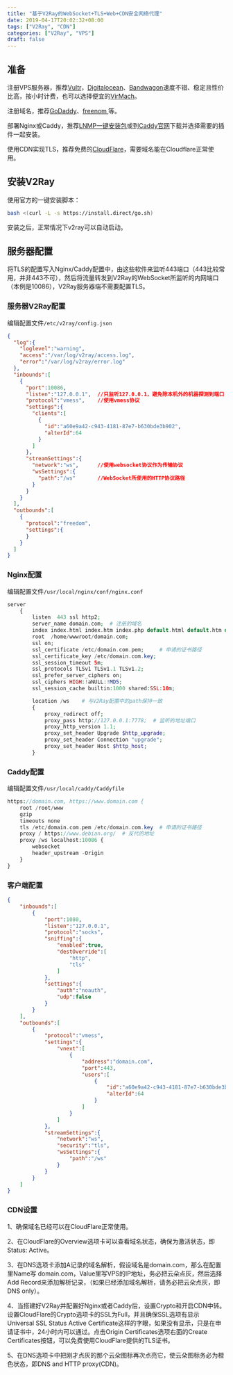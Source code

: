 ```yaml
---
title: "基于V2Ray的WebSocket+TLS+Web+CDN安全网络代理"
date: 2019-04-17T20:02:32+08:00
tags: ["V2Ray", "CDN"]
categories: ["V2Ray", "VPS"]
draft: false
---
```


## 准备

注册VPS服务器，推荐[Vultr](https://www.vultr.com/pricing/)，[Digitalocean](https://www.digitalocean.com/pricing/)、[Bandwagon](https://bwh88.net/index.php)速度不错、稳定且性价比高，按小时计费，也可以选择便宜的[VirMach](https://billing.virmach.com/cart.php?gid=18)。

注册域名，推荐[GoDaddy](https://www.godaddy.com/)、[freenom ](https://www.freenom.com/)等。

部署Nginx或Caddy，推荐[LNMP一键安装包](https://lnmp.org/install.html)或到[Caddy官网](https://caddyserver.com/download)下载并选择需要的插件一起安装。

使用CDN实现TLS，推荐免费的[CloudFlare](https://www.cloudflare.com/)，需要域名能在Cloudflare正常使用。

## 安装V2Ray

使用官方的一键安装脚本：

```bash
bash <(curl -L -s https://install.direct/go.sh)
```
安装之后，正常情况下v2ray可以自动启动。

## 服务器配置

将TLS的配置写入Nginx/Caddy配置中，由这些软件来监听443端口（443比较常用，并非443不可），然后将流量转发到V2Ray的WebSocket所监听的内网端口（本例是10086），V2Ray服务器端不需要配置TLS。

### 服务器V2Ray配置

编辑配置文件`/etc/v2ray/config.json`

```json
{
  "log":{
    "loglevel":"warning",
    "access":"/var/log/v2ray/access.log",
    "error":"/var/log/v2ray/error.log"
  },
  "inbounds":[
    {
      "port":10086,
      "listen":"127.0.0.1",  //只监听127.0.0.1，避免除本机外的机器探测到端口
      "protocol":"vmess",    //使用vmess协议
      "settings":{
        "clients":[
          {
            "id":"a60e9a42-c943-4181-87e7-b630bde3b902",
            "alterId":64
          }
        ]
      },
      "streamSettings":{
        "network":"ws",      //使用websocket协议作为传输协议
        "wsSettings":{
          "path":"/ws"       //WebSocket所使用的HTTP协议路径
        }
      }
    }
  ],
  "outbounds":[
    {
      "protocol":"freedom",
      "settings":{
      }
    }
  ]
}
```

### Nginx配置

编辑配置文件`/usr/local/nginx/conf/nginx.conf`

```php
server
    {
        listen  443 ssl http2;
        server_name domain.com;  # 注册的域名
        index index.html index.htm index.php default.html default.htm default.php;
        root  /home/wwwroot/domain.com;
        ssl on;
        ssl_certificate /etc/domain.com.pem;     # 申请的证书路径
        ssl_certificate_key /etc/domain.com.key;
        ssl_session_timeout 5m;
        ssl_protocols TLSv1 TLSv1.1 TLSv1.2;
        ssl_prefer_server_ciphers on;
        ssl_ciphers HIGH:!aNULL:!MD5;
        ssl_session_cache builtin:1000 shared:SSL:10m;

        location /ws    # 与V2Ray配置中的path保持一致
        {
            proxy_redirect off;
            proxy_pass http://127.0.0.1:7778;  # 监听的地址端口
            proxy_http_version 1.1;
            proxy_set_header Upgrade $http_upgrade;
            proxy_set_header Connection "upgrade";
            proxy_set_header Host $http_host;
        }
```

### Caddy配置

编辑配置文件`/usr/local/caddy/Caddyfile`

```php
https://domain.com, https://www.domain.com {
    root /root/www
    gzip
    timeouts none
    tls /etc/domain.com.pem /etc/domain.com.key  # 申请的证书路径
    proxy / https://www.debian.org/  # 反代的地址
    proxy /ws localhost:10086 {
        websocket
        header_upstream -Origin
    }
}
```

### 客户端配置

```json
{
    "inbounds":[
        {
            "port":1080,
            "listen":"127.0.0.1",
            "protocol":"socks",
            "sniffing":{
                "enabled":true,
                "destOverride":[
                    "http",
                    "tls"
                ]
            },
            "settings":{
                "auth":"noauth",
                "udp":false
            }
        }
    ],
    "outbounds":[
        {
            "protocol":"vmess",
            "settings":{
                "vnext":[
                    {
                        "address":"domain.com",
                        "port":443,
                        "users":[
                            {
                                "id":"a60e9a42-c943-4181-87e7-b630bde3b902",
                                "alterId":64
                            }
                        ]
                    }
                ]
            },
            "streamSettings":{
                "network":"ws",
                "security":"tls",
                "wsSettings":{
                    "path":"/ws"
                }
            }
        }
    ]
}
```

### CDN设置

1、确保域名已经可以在CloudFlare正常使用。

2、在CloudFlare的Overview选项卡可以查看域名状态，确保为激活状态，即Status: Active。

3、在DNS选项卡添加A记录的域名解析，假设域名是domain.com，那么在配置里Name写 domain.com，Value里写VPS的IP地址，务必把云朵点灰，然后选择Add Record来添加解析记录，（如果已经添加域名解析，请务必把云朵点灰，即DNS only）。

4、当搭建好V2Ray并配置好Nginx或者Caddy后，设置Crypto和开启CDN中转。设置CloudFlare的Crypto选项卡的SSL为Full，并且确保SSL选项有显示Universal SSL Status Active Certificate这样的字眼，如果没有显示，只是在申请证书中，24小时内可以通过。点击Origin Certificates选项右面的Create Certificates按钮，可以免费使用CloudFlare提供的TLS证书。

5、在DNS选项卡中把刚才点灰的那个云朵图标再次点亮它，使云朵图标务必为橙色状态，即DNS and HTTP proxy(CDN)。
